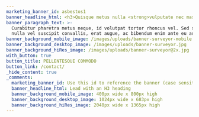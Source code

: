 ```yaml
---
marketing_banner_id: asbestos1
banner_headline_html: <h3>Quisque metus nulla <strong>vulputate nec massa sed.</strong></h3>
banner_paragraph_text: >-
  Curabitur pharetra metus neque, id volutpat tortor rhoncus vel. Sed sagittis,
  nulla vel suscipit convallis, erat augue, ac bibendum enim ante eu arcu.
banner_background_mobile_image: /images/uploads/banner-surveyor-mobile.jpg
banner_background_desktop_image: /images/uploads/banner-surveyor.jpg
banner_background_hiRes_image: /images/uploads/banner-surveyor@2x.jpg
with_button: true
button_title: PELLENTESQUE COMMODO
button_link: /contact/
_hide_content: true
_comments:
  marketing_banner_id: Use this id to reference the banner (case sensitive)
  banner_headline_html: Lead with an H3 heading
  banner_background_mobile_image: 400px wide x 800px high
  banner_background_desktop_image: 1024px wide x 683px high
  banner_background_hiRes_image: 2048px wide x 1365px high
---
```


